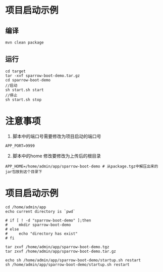 # 项目启动示例
## 编译
```agsl
mvn clean package
```
## 运行
```agsl
cd target
tar -xvf sparrow-boot-demo.tar.gz
cd sparrow-boot-demo
//启动
sh start.sh start 
//停止 
sh start.sh stop
```

# 注意事项
1. 脚本中的端口号需要修改为项目启动的端口号
```agsl
APP_PORT=9999
```
2. 脚本中的home 修改要修改为上传后的根目录
```agsl
APP_HOME=/home/admin/app/sparrow-boot-demo # 从package.tgz中解压出来的jar包放到这个目录下
```

# 项目启动示例
```agsl
cd /home/admin/app
echo current directory is `pwd`

# if [ ! -d "sparrow-boot-demo" ];then
#     mkdir sparrow-boot-demo
# else
#     echo "directory has exist"
# fi

tar zxvf /home/admin/app/sparrow-boot-demo.tgz 
tar zxvf /home/admin/app/sparrow-boot-demo.tar.gz 

echo sh /home/admin/app/sparrow-boot-demo/startup.sh restart
sh /home/admin/app/sparrow-boot-demo/startup.sh restart
```

